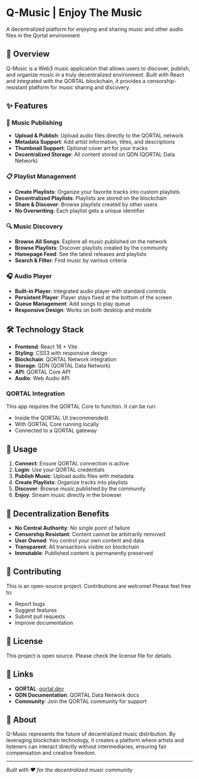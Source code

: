 # Q-Music | Enjoy The Music
A decentralized platform for enjoying and sharing music and other audio files in the Qortal environment
## 🎯 Overview

Q-Music is a Web3 music application that allows users to discover, publish, and organize music in a truly decentralized environment. Built with React and integrated with the QORTAL blockchain, it provides a censorship-resistant platform for music sharing and discovery.

## ✨ Features

### 🎵 Music Publishing
- **Upload & Publish**: Upload audio files directly to the QORTAL network
- **Metadata Support**: Add artist information, titles, and descriptions
- **Thumbnail Support**: Optional cover art for your tracks
- **Decentralized Storage**: All content stored on QDN (QORTAL Data Network)

### 📋 Playlist Management
- **Create Playlists**: Organize your favorite tracks into custom playlists
- **Decentralized Playlists**: Playlists are stored on the blockchain
- **Share & Discover**: Browse playlists created by other users
- **No Overwriting**: Each playlist gets a unique identifier

### 🔍 Music Discovery
- **Browse All Songs**: Explore all music published on the network
- **Browse Playlists**: Discover playlists created by the community
- **Homepage Feed**: See the latest releases and playlists
- **Search & Filter**: Find music by various criteria

### 🎧 Audio Player
- **Built-in Player**: Integrated audio player with standard controls
- **Persistent Player**: Player stays fixed at the bottom of the screen
- **Queue Management**: Add songs to play queue
- **Responsive Design**: Works on both desktop and mobile

## 🛠️ Technology Stack

- **Frontend**: React 18 + Vite
- **Styling**: CSS3 with responsive design
- **Blockchain**: QORTAL Network integration
- **Storage**: QDN (QORTAL Data Network)
- **API**: QORTAL Core API
- **Audio**: Web Audio API

### QORTAL Integration
This app requires the QORTAL Core to function. It can be run:
- Inside the QORTAL UI (recommended)
- With QORTAL Core running locally
- Connected to a QORTAL gateway

## 📱 Usage

1. **Connect**: Ensure QORTAL connection is active
2. **Login**: Use your QORTAL credentials
3. **Publish Music**: Upload audio files with metadata
4. **Create Playlists**: Organize tracks into playlists
5. **Discover**: Browse music published by the community
6. **Enjoy**: Stream music directly in the browser

## 🔐 Decentralization Benefits

- **No Central Authority**: No single point of failure
- **Censorship Resistant**: Content cannot be arbitrarily removed
- **User Owned**: You control your own content and data
- **Transparent**: All transactions visible on blockchain
- **Immutable**: Published content is permanently preserved

## 🤝 Contributing

This is an open-source project. Contributions are welcome! Please feel free to:
- Report bugs
- Suggest features  
- Submit pull requests
- Improve documentation

## 📄 License

This project is open source. Please check the license file for details.

## 🔗 Links

- **QORTAL**: [qortal.dev](https://qortal.dev)
- **QDN Documentation**: QORTAL Data Network docs
- **Community**: Join the QORTAL community for support

## 🎵 About

Q-Music represents the future of decentralized music distribution. By leveraging blockchain technology, it creates a platform where artists and listeners can interact directly without intermediaries, ensuring fair compensation and creative freedom.

---

*Built with ❤️ for the decentralized music community*

